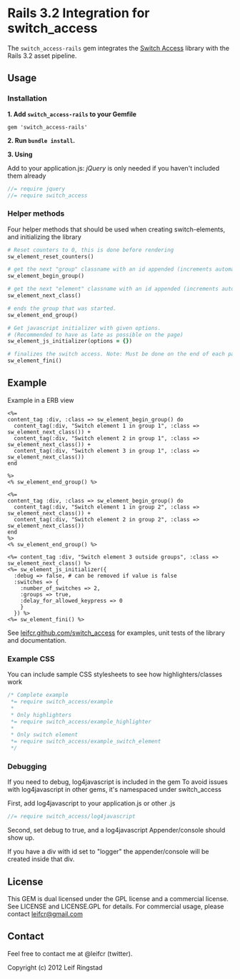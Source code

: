 # Rails 3.2 Integration for switch_access

The `switch_access-rails` gem integrates the [Switch Access](http://leifcr.github.com/switch_access) library with the Rails 3.2 asset pipeline.


## Usage

### Installation

**1. Add `switch_access-rails` to your Gemfile**

    gem 'switch_access-rails'

**2. Run `bundle install`.**

**3. Using**

Add to your application.js:
_jQuery_ is only needed if you haven't included them already

```js
//= require jquery 
//= require switch_access
```
### Helper methods
Four helper methods that should be used when creating switch-elements, and initializing the library

```ruby
# Reset counters to 0, this is done before rendering
sw_element_reset_counters()

# get the next "group" classname with an id appended (increments automatically)
sw_element_begin_group()

# get the next "element" classname with an id appended (increments automatically)
sw_element_next_class()

# ends the group that was started.
sw_element_end_group()

# Get javascript initializer with given options. 
# (Recommended to have as late as possible on the page)
sw_element_js_initializer(options = {})

# finalizes the switch access. Note: Must be done on the end of each page for now...
sw_element_fini()

```

## Example

Example in a ERB view

```erb
<%= 
content_tag :div, :class => sw_element_begin_group() do
  content_tag(:div, "Switch element 1 in group 1", :class => sw_element_next_class()) +
  content_tag(:div, "Switch element 2 in group 1", :class => sw_element_next_class()) +
  content_tag(:div, "Switch element 3 in group 1", :class => sw_element_next_class())
end

%>
<% sw_element_end_group() %>

<%=
content_tag :div, :class => sw_element_begin_group() do
  content_tag(:div, "Switch element 1 in group 2", :class => sw_element_next_class()) +
  content_tag(:div, "Switch element 2 in group 2", :class => sw_element_next_class())
end
%>
<% sw_element_end_group() %>

<%= content_tag :div, "Switch element 3 outside groups", :class => sw_element_next_class() %>
<%= sw_element_js_initializer({
  :debug => false, # can be removed if value is false
  :switches => {
    :number_of_switches => 2, 
    :groups => true,
    :delay_for_allowed_keypress => 0
    }
  }) %>
<%= sw_element_fini() %>
```

See [leifcr.github.com/switch_access](http://leifcr.github.com/switch_access) for examples, unit tests of the library and documentation.

### Example CSS

You can include sample CSS stylesheets to see how highlighters/classes work
```css
/* Complete example
 *= require switch_access/example
 *
 * Only highlighters
 *= require switch_access/example_highlighter
 *
 * Only switch element
 *= require switch_access/example_switch_element
 */
```

### Debugging

If you need to debug, log4javascript is included in the gem To avoid issues with log4javascript in other gems, it's namespaced under switch_access

First, add log4javascript to your application.js or other .js
```js
//= require switch_access/log4javascript
```

Second, set debug to true, and a log4javascript Appender/console should show up.

If you have a div with id set to "logger" the appender/console will be created inside that div.

## License
This GEM is dual licensed under the GPL license and a commercial license. See LICENSE and LICENSE.GPL for details. For commercial usage, please contact leifcr@gmail.com

## Contact
Feel free to contact me at @leifcr (twitter).

Copyright (c) 2012 Leif Ringstad
